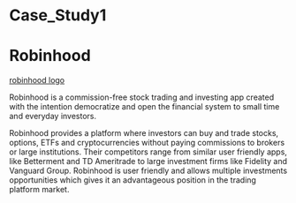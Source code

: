# Case_Study1

# Robinhood

[robinhood logo](Users/elizabethtillger/Desktop/robinhood.jpg)

 Robinhood is a commission-free stock trading and investing app created with the intention democratize and open the financial system to small time and everyday investors.

 Robinhood provides a platform where investors can buy and trade stocks, options, ETFs and cryptocurrencies without paying commissions to brokers or large institutions. Their competitors range from similar user friendly apps, like Betterment and TD Ameritrade to large investment firms like Fidelity and Vanguard Group. Robinhood is user friendly and allows multiple investments opportunities which gives it an advantageous position in the trading platform market. 
